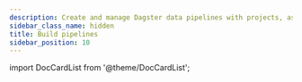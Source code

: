 ```yaml
---
description: Create and manage Dagster data pipelines with projects, assets, resources, partitions and backfills, Dagster pipes, IO managers, ops, and jobs.
sidebar_class_name: hidden
title: Build pipelines
sidebar_position: 10
---
```


import DocCardList from '@theme/DocCardList';

<DocCardList />
